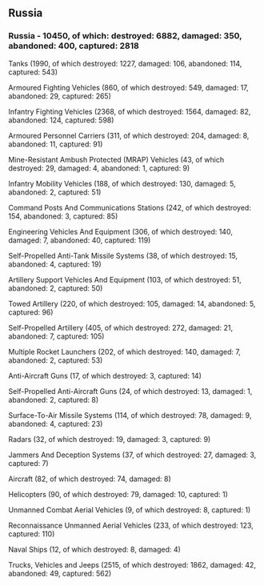 
 
 ## Russia
 
 ### Russia - 10450, of which: destroyed: 6882, damaged: 350, abandoned: 400, captured: 2818

 

 

 Tanks (1990, of which destroyed: 1227, damaged: 106, abandoned: 114, captured: 543)

 Armoured Fighting Vehicles (860, of which destroyed: 549, damaged: 17, abandoned: 29, captured: 265)

 Infantry Fighting Vehicles (2368, of which destroyed: 1564, damaged: 82, abandoned: 124, captured: 598)

 Armoured Personnel Carriers (311, of which destroyed: 204, damaged: 8, abandoned: 11, captured: 91)

 Mine-Resistant Ambush Protected (MRAP) Vehicles (43, of which destroyed: 29, damaged: 4, abandoned: 1, captured: 9)

 Infantry Mobility Vehicles (188, of which destroyed: 130, damaged: 5, abandoned: 2, captured: 51)

 Command Posts And Communications Stations (242, of which destroyed: 154, abandoned: 3, captured: 85)

 Engineering Vehicles And Equipment (306, of which destroyed: 140, damaged: 7, abandoned: 40, captured: 119)

 Self-Propelled Anti-Tank Missile Systems (38, of which destroyed: 15, abandoned: 4, captured: 19)

 Artillery Support Vehicles And Equipment (103, of which destroyed: 51, abandoned: 2, captured: 50)

 Towed Artillery (220, of which destroyed: 105, damaged: 14, abandoned: 5, captured: 96)

 Self-Propelled Artillery (405, of which destroyed: 272, damaged: 21, abandoned: 7, captured: 105)

 Multiple Rocket Launchers (202, of which destroyed: 140, damaged: 7, abandoned: 2, captured: 53)

 Anti-Aircraft Guns (17, of which destroyed: 3, captured: 14)

 Self-Propelled Anti-Aircraft Guns (24, of which destroyed: 13, damaged: 1, abandoned: 2, captured: 8)

 Surface-To-Air Missile Systems (114, of which destroyed: 78, damaged: 9, abandoned: 4, captured: 23)

 Radars (32, of which destroyed: 19, damaged: 3, captured: 9)

 Jammers And Deception Systems (37, of which destroyed: 27, damaged: 3, captured: 7)

 Aircraft (82, of which destroyed: 74, damaged: 8)

 Helicopters (90, of which destroyed: 79, damaged: 10, captured: 1)

 Unmanned Combat Aerial Vehicles (9, of which destroyed: 8, captured: 1)

 Reconnaissance Unmanned Aerial Vehicles (233, of which destroyed: 123, captured: 110)

 Naval Ships (12, of which destroyed: 8, damaged: 4)

 Trucks, Vehicles and Jeeps (2515, of which destroyed: 1862, damaged: 42, abandoned: 49, captured: 562)

